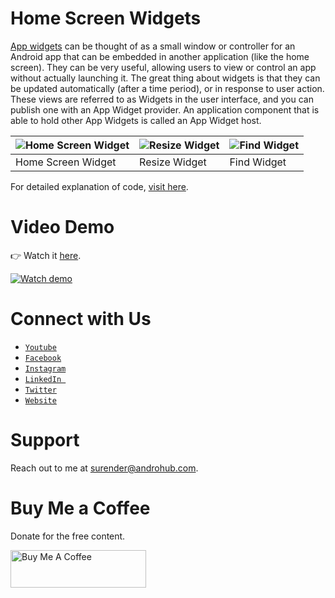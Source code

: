# Home Screen Widgets
[App widgets](https://developer.android.com/guide/topics/appwidgets/index.html) can be thought of as a small window or controller for an Android app that can be embedded in another application (like the home screen). They can be very useful, allowing users to view or control an app without actually launching it. The great thing about widgets is that they can be updated automatically (after a time period), or in response to user action. These views are referred to as Widgets in the user interface, and you can publish one with an App Widget provider. An application component that is able to hold other App Widgets is called an App Widget host.

![Home Screen Widget](https://i1.wp.com/www.androhub.com/wp-content/uploads/2017/04/default_widget.jpg?resize=576%2C1024) | ![Resize Widget](https://i1.wp.com/www.androhub.com/wp-content/uploads/2017/04/resize_widget.jpg?resize=576%2C1024) | ![Find Widget](https://i1.wp.com/www.androhub.com/wp-content/uploads/2017/04/find_widget.jpg?resize=576%2C1024)
---|---|---
Home Screen Widget | Resize Widget | Find Widget

For detailed explanation of code, [visit here](http://www.androhub.com/android-home-screen-widgets/).

# Video Demo
👉 Watch it <a href="https://youtu.be/iJeh3x09Ya8">here</a>.
<br>

[![Watch demo](http://i3.ytimg.com/vi/iJeh3x09Ya8/hqdefault.jpg)](https://youtu.be/iJeh3x09Ya8)

# Connect with Us
- <a href="https://www.youtube.com/channel/@Androhub" target="_blank">`Youtube`</a>
- <a href="https://www.facebook.com/androhubtutorial/" target="_blank">`Facebook`</a>
- <a href="https://www.instagram.com/androhub_tutorial" target="_blank">`Instagram`</a>
- <a href="https://www.linkedin.com/in/surender-kumar-681472a8?originalSubdomain=in" target="_blank">`LinkedIn `</a>
- <a href="https://twitter.com/sonusurender0/" target="_blank">`Twitter`</a>
- <a href="http://www.androhub.com/" target="_blank">`Website`</a>

# Support
Reach out to me at surender@androhub.com.

# Buy Me a Coffee
Donate for the free content.

<a href="https://www.buymeacoffee.com/androhub" target="_blank"><img src="https://cdn.buymeacoffee.com/buttons/v2/default-yellow.png" alt="Buy Me A Coffee" style="height: 60px !important;width: 217px !important;" ></a>

